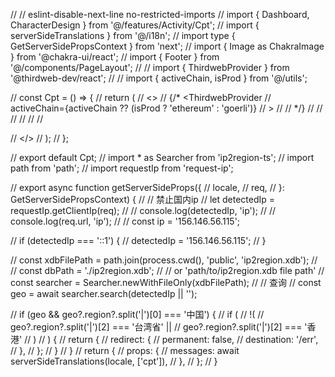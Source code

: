 // // eslint-disable-next-line no-restricted-imports
// import { Dashboard, CharacterDesign } from '@/features/Activity/Cpt';
// import { serverSideTranslations } from '@/i18n';
// import type { GetServerSidePropsContext } from 'next';
// import { Image as ChakraImage } from '@chakra-ui/react';
// import { Footer } from '@/components/PageLayout';
// // import { ThirdwebProvider } from '@thirdweb-dev/react';
// // import { activeChain, isProd } from '@/utils';

// const Cpt = () => {
//   return (
//     <>
//       {/* <ThirdwebProvider
//         activeChain={activeChain ?? (isProd ? 'ethereum' : 'goerli')}
//       >
//         <BannerCpt />
//       </ThirdwebProvider> */}
//       <Dashboard />
//       <CharacterDesign />
//       <ChakraImage w="full" src="/images/activity/cpt/step.png" />
//       <ChakraImage w="full" src="/images/activity/cpt/training.png" />
//       <ChakraImage w="full" src="/images/activity/cpt/show.png" />
//       <Footer />
//     </>
//   );
// };

// export default Cpt;
// import * as Searcher from 'ip2region-ts';
// import path from 'path';
// import requestIp from 'request-ip';

// export async function getServerSideProps({
//   locale,
//   req,
// }: GetServerSidePropsContext) {
//   // 禁止国内ip
//   let detectedIp = requestIp.getClientIp(req);
//   // console.log(detectedIp, 'ip');
//   // console.log(req.url, 'ip');
//   // const ip = '156.146.56.115';

//   if (detectedIp === '::1') {
//     detectedIp = '156.146.56.115';
//   }

//   const xdbFilePath = path.join(process.cwd(), 'public', 'ip2region.xdb');
//   // const dbPath = './ip2region.xdb';
//   // or 'path/to/ip2region.xdb file path'
//   const searcher = Searcher.newWithFileOnly(xdbFilePath);
//   // 查询
//   const geo = await searcher.search(detectedIp || '');

//   if (geo && geo?.region?.split('|')[0] === '中国') {
//     if (
//       !(
//         geo?.region?.split('|')[2] === '台湾省' ||
//         geo?.region?.split('|')[2] === '香港'
//       )
//     ) {
//       return {
//         redirect: {
//           permanent: false,
//           destination: '/err',
//         },
//       };
//     }
//   }
//   return {
//     props: {
//       messages: await serverSideTranslations(locale, ['cpt']),
//     },
//   };
// }
